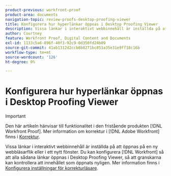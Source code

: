 ```yaml
---
product-previous: workfront-proof
product-area: documents
navigation-topic: review-proofs-desktop-proofing-viewer
title: Konfigurera hur hyperlänkar öppnas i Desktop Proofing Viewer
description: Vissa länkar i interaktivt webbinnehåll är inställda på att öppnas på en ny webbläsarflik eller i ett nytt fönster. Du kan konfigurera  [!DNL Workfront] så att alla sådana länkar öppnas i Desktop Proofing Viewer, så att granskarna kan kontrollera det nyligen öppnade innehållet. Mer information finns i Konfigurera inställningar för korrekturläsare.
author: Courtney
feature: Workfront Proof, Digital Content and Documents
exl-id: 1133c5a6-896f-40f3-92c9-0d350fd24b09
source-git-commit: 41ab1312d2ccb8b8271bc851a35e31e9ff18c16b
workflow-type: tm+mt
source-wordcount: '126'
ht-degree: 0%

---
```


# Konfigurera hur hyperlänkar öppnas i Desktop Proofing Viewer

>[!IMPORTANT]
>
>Den här artikeln hänvisar till funktionalitet i den fristående produkten [!DNL Workfront Proof]. Mer information om korrektur i [!DNL Adobe Workfront] finns i [Korrektur](../../../review-and-approve-work/proofing/proofing.md).

Vissa länkar i interaktivt webbinnehåll är inställda på att öppnas på en ny webbläsarflik eller i ett nytt fönster. Du kan konfigurera [!DNL Workfront] så att alla sådana länkar öppnas i Desktop Proofing Viewer, så att granskarna kan kontrollera att innehållet som öppnats nyligen. Mer information finns i [Konfigurera inställningar för korrekturläsare](../../../review-and-approve-work/proofing/reviewing-proofs-within-workfront/configure-proofing-viewer-settings.md).
